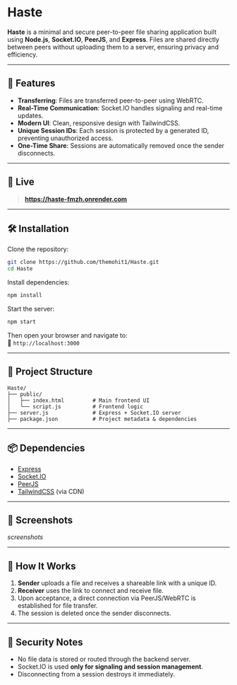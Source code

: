 
# Haste

**Haste** is a minimal and secure peer-to-peer file sharing application built using **Node.js**, **Socket.IO**, **PeerJS**, and **Express**. Files are shared directly between peers without uploading them to a server, ensuring privacy and efficiency.

---

## 🚀 Features

- **Transferring**: Files are transferred peer-to-peer using WebRTC.
- **Real-Time Communication**: Socket.IO handles signaling and real-time updates.
- **Modern UI**: Clean, responsive design with TailwindCSS.
- **Unique Session IDs**: Each session is protected by a generated ID, preventing unauthorized access.
- **One-Time Share**: Sessions are automatically removed once the sender disconnects.

---

## 🧪 Live

> **https://haste-fmzh.onrender.com**

---

## 🛠️ Installation

Clone the repository:

```bash
git clone https://github.com/themohit1/Haste.git
cd Haste
```

Install dependencies:

```bash
npm install
```

Start the server:

```bash
npm start
```

Then open your browser and navigate to:  
📍 `http://localhost:3000`

---

## 🧱 Project Structure

```
Haste/
├── public/
│   ├── index.html         # Main frontend UI
│   └── script.js          # Frontend logic
├── server.js              # Express + Socket.IO server
├── package.json           # Project metadata & dependencies
```

---

## 📦 Dependencies

- [Express](https://expressjs.com/)
- [Socket.IO](https://socket.io/)
- [PeerJS](https://peerjs.com/)
- [TailwindCSS](https://tailwindcss.com/) (via CDN)

---

## 📸 Screenshots

*screenshots*

---

## 🧩 How It Works

1. **Sender** uploads a file and receives a shareable link with a unique ID.
2. **Receiver** uses the link to connect and receive file.
3. Upon acceptance, a direct connection via PeerJS/WebRTC is established for file transfer.
4. The session is deleted once the sender disconnects.

---

## 🔐 Security Notes

- No file data is stored or routed through the backend server.
- Socket.IO is used **only for signaling and session management**.
- Disconnecting from a session destroys it immediately.
